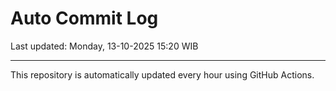 # Auto Commit Log

Last updated: Monday, 13-10-2025 15:20 WIB

---

This repository is automatically updated every hour using GitHub Actions.
